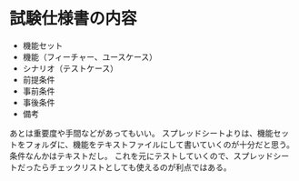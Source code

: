 # 試験仕様書の内容

- 機能セット
- 機能（フィーチャー、ユースケース）
- シナリオ（テストケース）
- 前提条件
- 事前条件
- 事後条件
- 備考

あとは重要度や手間などがあってもいい。
スプレッドシートよりは、機能セットをフォルダに、機能をテキストファイルにして書いていくのが十分だと思う。条件なんかはテキストだし。
これを元にテストしていくので、スプレッドシートだったらチェックリストとしても使えるのが利点ではある。
